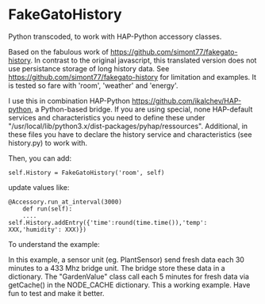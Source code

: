 # FakeGatoHistory

Python transcoded, to work with HAP-Python accessory classes.

Based on the fabulous work of <https://github.com/simont77/fakegato-history>. In contrast to the original javascript, this translated version does not use persistance storage of long history data. See  <https://github.com/simont77/fakegato-history> for limitation and examples.
It is tested so fare with 'room', 'weather' and 'energy'.

I use this in combination HAP-Python <https://github.com/ikalchev/HAP-python>, a Python-based bridge. If you are using special, none HAP-default services and characteristics you need to define these under "/usr/local/lib/python3.x/dist-packages/pyhap/ressources". Additional, in these files you have to declare the history service and characteristics (see history.py) to work with.

Then, you can add:

```#!/usr/bin/env python3
self.History = FakeGatoHistory('room', self)
```

update values like:

```#!/usr/bin/env python3
@Accessory.run_at_interval(3000)
    def run(self):
    ....
self.History.addEntry({'time':round(time.time()),'temp': XXX,'humidity': XXX)})
```

To understand the example:

In this example, a sensor unit (eg. PlantSensor) send fresh data each 30 minutes to a 433 Mhz bridge unit. The bridge store these data in a dictionary. The "GardenValue" class call each 5 minutes for fresh data via getCache() in the NODE_CACHE dictionary.
This a working example. Have fun to test and make it better.
